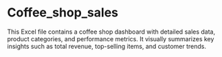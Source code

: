 # Coffee_shop_sales
This Excel file contains a coffee shop dashboard with detailed sales data, product categories, and performance metrics. It visually summarizes key insights such as total revenue, top-selling items, and customer trends.
